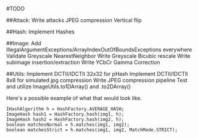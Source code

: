 #TODO 

##Attack:
Write attacks
JPEG compression
Vertical flip


##Hash:
Implement Hashes


##Image:
Add IllegalArgumentExceptions/ArrayIndexOutOfBoundsExceptions everywhere
Validate Greyscale NearestNeighbor 
Write Greyscale Bicubic rescale
Write subimage insertion/extraction
Write YCbCr Gamma Correction


##Utils:
Implement DCTII/IDCTII 32x32 for pHash
Implement DCTII/IDCTII 8x8 for simulated jpg compression
Write JPEG compression pipeline
Test and utilize ImageUtils.to1DArray() and .to2DArray()

Here's a possible example of what that would look like.

	IHashAlgorithm h = HashFactory.AVERAGE_HASH;
	ImageHash hash1 = HashFactory.hash(img1, h);
	ImageHash hash2 = HashFactory.hash(img2, h);
	boolean matchesNormal = h.matches(img1, img2);
	boolean matchesStrict = h.matches(img1, img2, MatchMode.STRICT);
